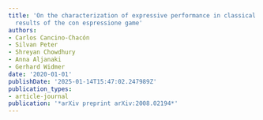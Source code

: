 ```yaml
---
title: 'On the characterization of expressive performance in classical music: First
  results of the con espressione game'
authors:
- Carlos Cancino-Chacón
- Silvan Peter
- Shreyan Chowdhury
- Anna Aljanaki
- Gerhard Widmer
date: '2020-01-01'
publishDate: '2025-01-14T15:47:02.247989Z'
publication_types:
- article-journal
publication: '*arXiv preprint arXiv:2008.02194*'
---
```

